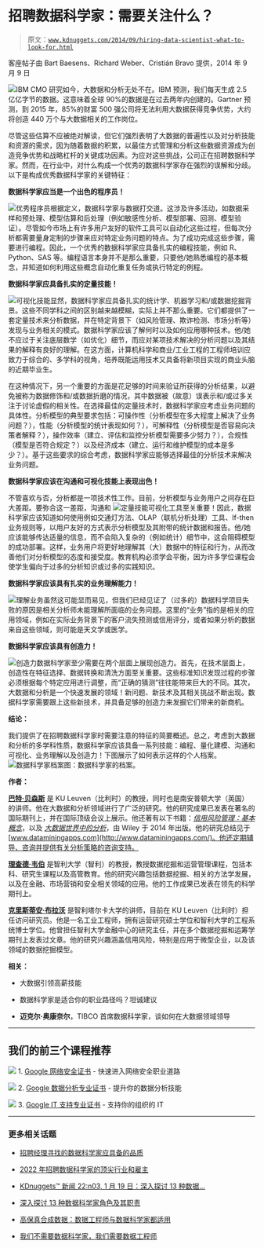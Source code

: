 # 招聘数据科学家：需要关注什么？

> 原文：[`www.kdnuggets.com/2014/09/hiring-data-scientist-what-to-look-for.html`](https://www.kdnuggets.com/2014/09/hiring-data-scientist-what-to-look-for.html)

客座帖子由 Bart Baesens、Richard Weber、Cristián Bravo 提供，2014 年 9 月 9 日

![IBM CMO 研究](img/3de66fdc079f987fc42e0ef05c53566f.png)如今，大数据和分析无处不在。IBM 预测，我们每天生成 2.5 亿亿字节的数据。这意味着全球 90%的数据是在过去两年内创建的。Gartner 预测，到 2015 年，85%的财富 500 强公司将无法利用大数据获得竞争优势，大约将创造 440 万个与大数据相关的工作岗位。

尽管这些估算不应被绝对解读，但它们强烈表明了大数据的普遍性以及对分析技能和资源的需求，因为随着数据的积累，以最佳方式管理和分析这些数据资源成为创造竞争优势和战略杠杆的关键成功因素。为应对这些挑战，公司正在招聘数据科学家。然而，在行业中，对什么构成一个优秀的数据科学家存在强烈的误解和分歧。以下是构成优秀数据科学家的关键特征：

**数据科学家应当是一个出色的程序员！**

![优秀程序员](img/a991e403ac08b72f7bfb3b9ee90f6673.png)根据定义，数据科学家与数据打交道。这涉及许多活动，如数据采样和预处理、模型估算和后处理（例如敏感性分析、模型部署、回测、模型验证）。尽管如今市场上有许多用户友好的软件工具可以自动化这些过程，但每次分析都需要量身定制的步骤来应对特定业务问题的特点。为了成功完成这些步骤，需要进行编程。因此，一个优秀的数据科学家应具备扎实的编程技能，例如 R、Python、SAS 等。编程语言本身并不是那么重要，只要他/她熟悉编程的基本概念，并知道如何利用这些概念自动化重复任务或执行特定的例程。

**数据科学家应具备扎实的定量技能！**

![可视化技能](img/e27e4b23b50ba2f4875243a2f5a419c5.png)显然，数据科学家应具备扎实的统计学、机器学习和/或数据挖掘背景。这些不同学科之间的区别越来越模糊，实际上并不那么重要。它们都提供了一套定量技术来分析数据，并在特定背景下（如风险管理、欺诈检测、市场分析等）发现与业务相关的模式。数据科学家应该了解何时以及如何应用哪种技术。他/她不应过于关注底层数学（如优化）细节，而应对某项技术解决的分析问题以及其结果的解释有良好的理解。在这方面，计算机科学和商业/工业工程的工程师培训应致力于综合的、多学科的视角，培养既能运用技术又具备将新项目实现的商业头脑的近期毕业生。

在这种情况下，另一个重要的方面是花足够的时间来验证所获得的分析结果，以避免被称为数据修饰和/或数据折磨的情况，其中数据被（故意）误表示和/或过多关注于讨论虚假的相关性。在选择最佳的定量技术时，数据科学家应考虑业务问题的具体性。分析模型的典型要求包括：可操作性（分析模型在多大程度上解决了业务问题？），性能（分析模型的统计表现如何？），可解释性（分析模型是否容易向决策者解释？），操作效率（建立、评估和监控分析模型需要多少努力？），合规性（模型是否符合规定？）以及经济成本（建立、运行和维护模型的成本是多少？）。基于这些要求的综合考虑，数据科学家应能够选择最佳的分析技术来解决业务问题。

**数据科学家应该在沟通和可视化技能上表现出色！**

不管喜欢与否，分析都是一项技术性工作。目前，分析模型与业务用户之间存在巨大差距。要弥合这一差距，沟通和 ![定量技能](img/53fab9fe905e223d7621120055f93d5c.png)可视化工具至关重要！因此，数据科学家应该知道如何使用例如交通灯方法、OLAP（联机分析处理）工具、If-then 业务规则等，以用户友好的方式表示分析模型及其附带的统计数据和报告。他/她应该能够传达适量的信息，而不会陷入复杂的（例如统计）细节中，这会阻碍模型的成功部署。这样，业务用户将更好地理解其（大）数据中的特征和行为，从而改善他们对分析模型的态度和接受度。教育机构必须学会平衡，因为许多学位课程会使学生偏向于过多的分析知识或过多的实践知识。

**数据科学家应该具有扎实的业务理解能力！**

![理解业务](img/7f0ce40cfff2fa3c5c31fa86e4a06649.png)虽然这可能显而易见，但我们已经见证了（过多的）数据科学项目失败的原因是相关分析师未能理解所面临的业务问题。这里的“业务”指的是相关的应用领域，例如在实际业务背景下的客户流失预测或信用评分，或者如果分析的数据来自这些领域，则可能是天文学或医学。

**数据科学家应该具有创造力！**

![创造力](img/cfdb77c123858df19a97cd5df3a7df77.png)数据科学家至少需要在两个层面上展现创造力。首先，在技术层面上，创造性在特征选择、数据转换和清洗方面至关重要。这些标准知识发现过程的步骤必须根据每个特定应用进行调整，而“正确的猜测”往往能带来巨大的不同。其次，大数据和分析是一个快速发展的领域！新问题、新技术及其相关挑战不断出现。数据科学家需要跟上这些新技术，并具备足够的创造力来发掘它们带来的新商机。

**结论：**

我们提供了在招聘数据科学家时需要注意的特征的简要概述。总之，考虑到大数据和分析的多学科性质，数据科学家应该具备一系列技能：编程、量化建模、沟通和可视化、业务理解以及创造力！下图展示了如何表示这样的个人档案。 ![数据科学家档案](img/8f4b029745eae60f396b7980c1911746.png)图：数据科学家的档案。

**作者：**

[**巴特·贝森斯**](http://be.linkedin.com/pub/bart-baesens/3/bb8/403) 是 KU Leuven（比利时）的教授，同时也是南安普顿大学（英国）的讲师。他在大数据和分析领域进行了广泛的研究。他的研究成果已发表在著名的国际期刊上，并在国际顶级会议上展示。他还著有以下书籍：[*信用风险管理：基本概念*](https://www.amazon.com/Credit-Risk-Management-Basic-Concepts/dp/0199545111/)，以及 [*大数据世界中的分析*](https://www.amazon.com/Analytics-Big-Data-World-Applications/dp/1118892704)，由 Wiley 于 2014 年出版。他的研究总结见于 [www.dataminingapps.com](http://www.dataminingapps.com/)。他还定期辅导、咨询并提供有关分析策略的咨询支持。

[**理查德·韦伯**](http://cl.linkedin.com/pub/richard-weber/0/528/243) 是智利大学（智利）的教授，教授数据挖掘和运营管理课程，包括本科、研究生课程以及高管教育。他的研究兴趣包括数据挖掘、相关的方法学发展，以及在金融、市场营销和安全相关领域的应用。他的工作成果已发表在领先的科学期刊上。

[**克里斯蒂安·布拉沃**](http://cl.linkedin.com/in/cristianbravor) 是智利塔尔卡大学的讲师，目前在 KU Leuven（比利时）担任访问研究员。他是一名工业工程师，拥有运营研究硕士学位和智利大学的工程系统博士学位。他曾担任智利大学金融中心的研究主任，并在多个数据挖掘和运筹学期刊上发表过文章。他的研究兴趣涵盖信用风险，特别是应用于微型企业，以及该领域的数据挖掘模型。

**相关：**

+   大数据引领高薪技能

+   数据科学家是适合你的职业路径吗？坦诚建议

+   **迈克尔·奥康奈尔**，TIBCO 首席数据科学家，谈如何在大数据领域领导

* * *

## 我们的前三个课程推荐

![](img/0244c01ba9267c002ef39d4907e0b8fb.png) 1\. [Google 网络安全证书](https://www.kdnuggets.com/google-cybersecurity) - 快速进入网络安全职业道路

![](img/e225c49c3c91745821c8c0368bf04711.png) 2\. [Google 数据分析专业证书](https://www.kdnuggets.com/google-data-analytics) - 提升你的数据分析技能

![](img/0244c01ba9267c002ef39d4907e0b8fb.png) 3\. [Google IT 支持专业证书](https://www.kdnuggets.com/google-itsupport) - 支持你的组织的 IT

* * *

### 更多相关话题

+   [招聘经理寻找的数据科学家应具备的品质](https://www.kdnuggets.com/2022/04/qualities-hiring-managers-looking-data-scientists.html)

+   [2022 年招聘数据科学家的顶尖行业和雇主](https://www.kdnuggets.com/2022/06/top-industries-employers-hiring-data-scientists-2022.html)

+   [KDnuggets™ 新闻 22:n03, 1 月 19 日：深入探讨 13 种数据…](https://www.kdnuggets.com/2022/n03.html)

+   [深入探讨 13 种数据科学家角色及其职责](https://www.kdnuggets.com/2022/01/deep-look-13-data-scientist-roles-responsibilities.html)

+   [高保真合成数据：数据工程师与数据科学家都适用](https://www.kdnuggets.com/2022/tonic-high-fidelity-synthetic-data-engineers-scientists-alike.html)

+   [我们不需要数据科学家，我们需要数据工程师](https://www.kdnuggets.com/2021/02/dont-need-data-scientists-need-data-engineers.html)
